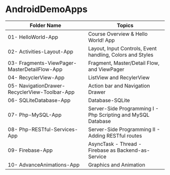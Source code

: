 # AndroidDemoApps

Folder Name                                       | Topics
------------                                      |------------
01- HelloWorld-App                                | Course Overview & Hello World! App
02- Activities-Layout-App                         | Layout, Input Controls, Event handling, Colors and Styles
03- Fragments-ViewPager-MasterDetailFlow-App      | Fragment, Master/Detail Flow, and ViewPager
04- RecyclerView-App                              | ListView and RecylerView
05- NavigationDrawer-RecyclerView-Toolbar-App     | Action bar and Navigation Drawer
06- SQLiteDatabase-App                            | Database-SQLite
07- Php-MySQL-App                                 | Server-Side Programming I  - Php Scripting and MySQL Database
08- Php-RESTful-Services-App                      | Server-Side Programming II - Adding RESTful routes
09- Firebase-App                                  | AsyncTask - Thread - Firebase as Backend-as-Service 
10- AdvanceAnimations-App                         | Graphics and Animation
